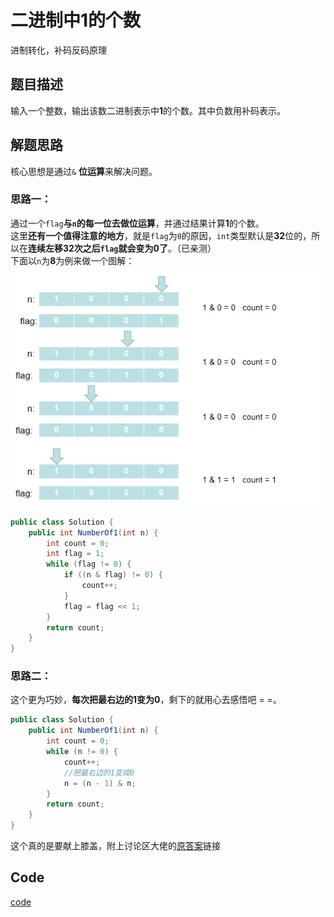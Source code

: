 # 二进制中1的个数
进制转化，补码反码原理
## 题目描述
输入一个整数，输出该数二进制表示中**1**的个数。其中负数用补码表示。
## 解题思路
核心思想是通过`&` **位运算**来解决问题。
### 思路一：
通过一个`flag`**与`n`的每一位去做位运算**，并通过结果计算**1**的个数。<br/>
这里**还有一个值得注意的地方**，就是`flag`为`0`的原因，`int`类型默认是**32**位的，所以在**连续左移32次之后`flag`就会变为0了**。（已亲测）<br/>
下面以`n`为**8**为例来做一个图解：<br/>
![](../img/img11.png)
```java
public class Solution {
    public int NumberOf1(int n) {
        int count = 0;
        int flag = 1;
        while (flag != 0) {
            if ((n & flag) != 0) {
                count++;
            }
            flag = flag << 1;
        }
        return count;
    }
}
```

### 思路二：
这个更为巧妙，**每次把最右边的1变为0**，剩下的就用心去感悟吧 = =。
```java
public class Solution {
    public int NumberOf1(int n) {
        int count = 0;
        while (n != 0) {
            count++;
            //把最右边的1变成0
            n = (n - 1) & n;
        }
        return count;
    }
}
```

这个真的是要献上膝盖，附上讨论区大佬的[原答案](https://www.nowcoder.com/questionTerminal/8ee967e43c2c4ec193b040ea7fbb10b8?f=discussion)链接
## Code
[code](../code/Test11.java)<br/>

